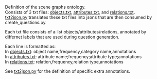 Definition of the scene graphs ontology.
<br> Consists of 3 txt files: [objects.txt](objects.txt), [attributes.txt](attributes.txt), and [relations.txt](relations.txt).
<br> [txt2json.py](txt2json.py) translates these txt files into jsons that are then consumed by create_questions.py.

Each txt file consists of a list objects/attributes/relations, annotated by differnet labels that are used during question generation.

Each line is formatted as: 
<br> In [objects.txt](objects.txt): object name,frequency,category name,annotations
<br> In [attributes.txt](attributes.txt): attribute name;frequency;attribute type;annotations
<br> In [relations.txt](relations.txt): relation,frequency,relation type,annotations

See [txt2json.py](txt2json.py) for the definition of specific extra annotations. 
